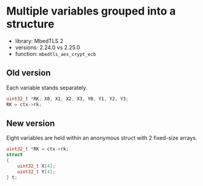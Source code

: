 # Multiple variables grouped into a structure 
- library: MbedTLS 2
- versions: 2.24.0 vs 2.25.0
- function: `mbedtls_aes_crypt_ecb`

## Old version
Each variable stands separately.

```c
uint32_t *RK, X0, X1, X2, X3, Y0, Y1, Y2, Y3;
RK = ctx->rk;
```

## New version
Eight variables are held within an anonymous struct with 2 fixed-size arrays.

```c
uint32_t *RK = ctx->rk;
struct
{
    uint32_t X[4];
    uint32_t Y[4];
} t;
```
